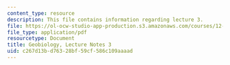 ```yaml
---
content_type: resource
description: This file contains information regarding lecture 3.
file: https://ol-ocw-studio-app-production.s3.amazonaws.com/courses/12-007-geobiology-spring-2013/c267d13bd76328bf59cf586c109aaaad_MIT12_007S13_Lec3.pdf
file_type: application/pdf
resourcetype: Document
title: Geobiology, Lecture Notes 3
uid: c267d13b-d763-28bf-59cf-586c109aaaad
---
```

